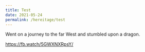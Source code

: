 ```yaml
---
title: Test
date: 2021-05-24
permalink: /hereitage/test
---
```

Went on a journey to the far West and stumbled upon a dragon.

https://fb.watch/5GWXNXRpsY/